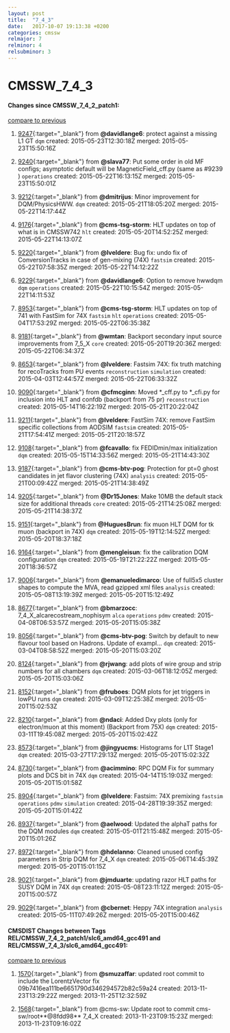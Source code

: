```yaml
---
layout: post
title:  "7_4_3"
date:   2017-10-07 19:13:38 +0200
categories: cmssw
relmajor: 7
relminor: 4
relsubminor: 3
---
```


# CMSSW_7_4_3
#### Changes since CMSSW_7_4_2_patch1:

[compare to previous](https://github.com/cms-sw/cmssw/compare/CMSSW_7_4_2_patch1...CMSSW_7_4_3)



1. [9247](http://github.com/cms-sw/cmssw/pull/9247){:target="_blank"}  from **@davidlange6**: protect against a missing L1 GT `dqm`  created: 2015-05-23T12:30:18Z merged: 2015-05-23T15:50:16Z

1. [9240](http://github.com/cms-sw/cmssw/pull/9240){:target="_blank"}  from **@slava77**:  Put some order in old MF configs; asymptotic default will be MagneticField_cff.py (same as #9239 ) `operations`  created: 2015-05-22T16:13:15Z merged: 2015-05-23T15:50:01Z

1. [9212](http://github.com/cms-sw/cmssw/pull/9212){:target="_blank"}  from **@dmitrijus**: Minor improvement for DQM/PhysicsHWW. `dqm`  created: 2015-05-21T18:05:20Z merged: 2015-05-22T14:17:44Z

1. [9176](http://github.com/cms-sw/cmssw/pull/9176){:target="_blank"}  from **@cms-tsg-storm**: HLT updates on top of what is in CMSSW742 `hlt`  created: 2015-05-20T14:52:25Z merged: 2015-05-22T14:13:07Z

1. [9220](http://github.com/cms-sw/cmssw/pull/9220){:target="_blank"}  from **@lveldere**: Bug fix: undo fix of ConversionTracks in case of gen-mixing (74X) `fastsim`  created: 2015-05-22T07:58:35Z merged: 2015-05-22T14:12:22Z

1. [9229](http://github.com/cms-sw/cmssw/pull/9229){:target="_blank"}  from **@davidlange6**: Option to remove hwwdqm `dqm`  `operations`  created: 2015-05-22T10:15:54Z merged: 2015-05-22T14:11:53Z

1. [8953](http://github.com/cms-sw/cmssw/pull/8953){:target="_blank"}  from **@cms-tsg-storm**: HLT updates on top of 741 with FastSim for 74X `fastsim`  `hlt`  `operations`  created: 2015-05-04T17:53:29Z merged: 2015-05-22T06:35:38Z

1. [9181](http://github.com/cms-sw/cmssw/pull/9181){:target="_blank"}  from **@wmtan**: Backport secondary input source improvements from 7_5_X `core`  created: 2015-05-20T19:20:36Z merged: 2015-05-22T06:34:37Z

1. [8653](http://github.com/cms-sw/cmssw/pull/8653){:target="_blank"}  from **@lveldere**: Fastsim 74X: fix truth matching for recoTracks from PU events `reconstruction`  `simulation`  created: 2015-04-03T12:44:57Z merged: 2015-05-22T06:33:32Z

1. [9090](http://github.com/cms-sw/cmssw/pull/9090){:target="_blank"}  from **@cfmcginn**: Moved *_cff.py to *_cfi.py for inclusion into HLT and confdb (backport from 75 pr) `reconstruction`  created: 2015-05-14T16:22:19Z merged: 2015-05-21T20:22:04Z

1. [9211](http://github.com/cms-sw/cmssw/pull/9211){:target="_blank"}  from **@lveldere**: FastSim 74X: remove FastSim specific collections from AODSIM  `fastsim`  created: 2015-05-21T17:54:41Z merged: 2015-05-21T20:18:57Z

1. [9108](http://github.com/cms-sw/cmssw/pull/9108){:target="_blank"}  from **@fcavallo**: fix FEDIDmin/max initialization `dqm`  created: 2015-05-15T14:33:56Z merged: 2015-05-21T14:43:30Z

1. [9187](http://github.com/cms-sw/cmssw/pull/9187){:target="_blank"}  from **@cms-btv-pog**: Protection for pt=0 ghost candidates in jet flavor clustering (74X) `analysis`  created: 2015-05-21T00:09:42Z merged: 2015-05-21T14:38:49Z

1. [9205](http://github.com/cms-sw/cmssw/pull/9205){:target="_blank"}  from **@Dr15Jones**: Make 10MB the default stack size for additional threads `core`  created: 2015-05-21T14:25:08Z merged: 2015-05-21T14:38:37Z

1. [9151](http://github.com/cms-sw/cmssw/pull/9151){:target="_blank"}  from **@HuguesBrun**: fix muon HLT DQM for tk muon (backport in 74X) `dqm`  created: 2015-05-19T12:14:52Z merged: 2015-05-20T18:37:18Z

1. [9164](http://github.com/cms-sw/cmssw/pull/9164){:target="_blank"}  from **@mengleisun**: fix the calibration DQM configuration `dqm`  created: 2015-05-19T21:22:22Z merged: 2015-05-20T18:36:57Z

1. [9006](http://github.com/cms-sw/cmssw/pull/9006){:target="_blank"}  from **@emanueledimarco**: Use of full5x5 cluster shapes to compute the MVA, read gzipped xml files `analysis`  created: 2015-05-08T13:19:39Z merged: 2015-05-20T15:12:49Z

1. [8677](http://github.com/cms-sw/cmssw/pull/8677){:target="_blank"}  from **@bmarzocc**: 7_4_X_alcarecostream_nophisym `alca`  `operations`  `pdmv`  created: 2015-04-08T06:53:57Z merged: 2015-05-20T15:05:38Z

1. [8056](http://github.com/cms-sw/cmssw/pull/8056){:target="_blank"}  from **@cms-btv-pog**: Switch by default to new flavour tool based on Hadrons. Update of exampl... `dqm`  created: 2015-03-04T08:58:52Z merged: 2015-05-20T15:03:20Z

1. [8124](http://github.com/cms-sw/cmssw/pull/8124){:target="_blank"}  from **@rjwang**: add plots of wire group and strip numbers for all chambers `dqm`  created: 2015-03-06T18:12:05Z merged: 2015-05-20T15:03:06Z

1. [8152](http://github.com/cms-sw/cmssw/pull/8152){:target="_blank"}  from **@fruboes**: DQM plots for jet triggers in lowPU runs `dqm`  created: 2015-03-09T12:25:38Z merged: 2015-05-20T15:02:53Z

1. [8210](http://github.com/cms-sw/cmssw/pull/8210){:target="_blank"}  from **@ndaci**:   Added Dxy plots (only for electron/muon at this moment) (Backport from 75X) `dqm`  created: 2015-03-11T19:45:08Z merged: 2015-05-20T15:02:42Z

1. [8573](http://github.com/cms-sw/cmssw/pull/8573){:target="_blank"}  from **@jingyucms**: Histograms for L1T Stage1 `dqm`  created: 2015-03-27T17:29:13Z merged: 2015-05-20T15:02:32Z

1. [8730](http://github.com/cms-sw/cmssw/pull/8730){:target="_blank"}  from **@acimmino**: RPC DQM Fix for summary plots and DCS bit in 74X `dqm`  created: 2015-04-14T15:19:03Z merged: 2015-05-20T15:01:58Z

1. [8904](http://github.com/cms-sw/cmssw/pull/8904){:target="_blank"}  from **@lveldere**: Fastsim: 74X premixing `fastsim`  `operations`  `pdmv`  `simulation`  created: 2015-04-28T19:39:35Z merged: 2015-05-20T15:01:42Z

1. [8937](http://github.com/cms-sw/cmssw/pull/8937){:target="_blank"}  from **@aelwood**: Updated the alphaT paths for the DQM modules `dqm`  created: 2015-05-01T21:15:48Z merged: 2015-05-20T15:01:26Z

1. [8972](http://github.com/cms-sw/cmssw/pull/8972){:target="_blank"}  from **@hdelanno**: Cleaned unused config parameters in Strip DQM for 7_4_X `dqm`  created: 2015-05-06T14:45:39Z merged: 2015-05-20T15:01:15Z

1. [9021](http://github.com/cms-sw/cmssw/pull/9021){:target="_blank"}  from **@jmduarte**: updating razor HLT paths for SUSY DQM in 74X `dqm`  created: 2015-05-08T23:11:12Z merged: 2015-05-20T15:00:57Z

1. [9029](http://github.com/cms-sw/cmssw/pull/9029){:target="_blank"}  from **@cbernet**: Heppy 74X integration `analysis`  created: 2015-05-11T07:49:26Z merged: 2015-05-20T15:00:46Z

#### CMSDIST Changes between Tags REL/CMSSW_7_4_2_patch1/slc6_amd64_gcc491 and REL/CMSSW_7_4_3/slc6_amd64_gcc491:

[compare to previous](https://github.com/cms-sw/cmsdist/compare/REL/CMSSW_7_4_2_patch1/slc6_amd64_gcc491...REL/CMSSW_7_4_3/slc6_amd64_gcc491)



1. [1570](http://github.com/cms-sw/cmssw/pull/1570){:target="_blank"}  from **@smuzaffar**: updated root commit to include the LorentzVector fix 09b7416ea111be6651790d346294572b82c59a24 created: 2013-11-23T13:29:22Z merged: 2013-11-25T12:32:59Z

1. [1568](http://github.com/cms-sw/cmssw/pull/1568){:target="_blank"}  from @cms-sw: Update root to commit cms-sw/root**@8fdd98** 7_4_X created: 2013-11-23T09:15:23Z merged: 2013-11-23T09:16:02Z
